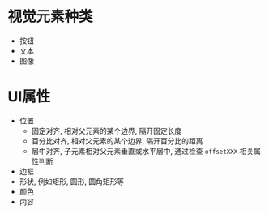 # 视觉元素种类
- 按钮
- 文本
- 图像

# UI属性
- 位置
	- 固定对齐, 相对父元素的某个边界, 隔开固定长度
	- 百分比对齐, 相对父元素的某个边界, 隔开百分比的距离
	- 居中对齐, 子元素相对父元素垂直或水平居中, 通过检查 `offsetXXX` 相关属性判断
- 边框
- 形状, 例如矩形, 圆形, 圆角矩形等
- 颜色
- 内容

	